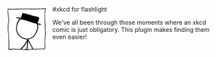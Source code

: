 <img src="./Icon.png" align="left" hspace="10" vspace="5">
#xkcd for flashlight

We've all been through those moments where an xkcd comic is just obligatory.
This plugin makes finding them even easier!
